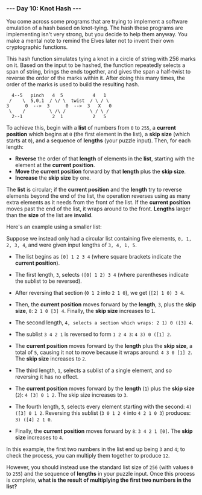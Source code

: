 ### --- Day 10: Knot Hash ---

You come across some programs that are trying to implement a software
emulation of a hash based on knot-tying. The hash these programs are
implementing isn't very strong, but you decide to help them anyway. You
make a mental note to remind the Elves later not to invent their own
cryptographic functions.

This hash function simulates tying a knot in a circle of string with 256
marks on it. Based on the input to be hashed, the function repeatedly
selects a span of string, brings the ends together, and gives the span
a half-twist to reverse the order of the marks within it. After doing this
many times, the order of the marks is used to build the resulting hash.

```
  4--5   pinch   4  5           4   1
 /    \  5,0,1  / \/ \  twist  / \ / \
3      0  -->  3      0  -->  3   X   0
 \    /         \ /\ /         \ / \ /
  2--1           2  1           2   5
```

To achieve this, begin with a **list** of numbers from `0` to `255`, a **current
position** which begins at `0` (the first element in the list), a **skip size**
(which starts at `0`), and a sequence of **lengths** (your puzzle input). Then,
for each length:

- **Reverse** the order of that **length** of elements in the **list**, starting
  with the element at the **current position**.
- **Move** the **current position** forward by that **length** plus the **skip size**.
- **Increase** the **skip size** by one.

The **list** is circular; if the **current position** and the **length** try to reverse
elements beyond the end of the list, the operation reverses using as many
extra elements as it needs from the front of the list. If the **current
position** moves past the end of the list, it wraps around to the front.
**Lengths** larger than the **size** of the list are **invalid**.

Here's an example using a smaller list:

Suppose we instead only had a circular list containing five elements,
`0, 1, 2, 3, 4`, and were given input lengths of `3, 4, 1, 5`.

- The list begins as `[0] 1 2 3 4` (where square brackets indicate the
  **current position**).
- The first length, `3`, selects `([0] 1 2) 3 4` (where parentheses indicate
  the sublist to be reversed).
- After reversing that section (`0 1 2` into `2 1 0`), we get (`[2] 1 0) 3 4`.
- Then, the **current position** moves forward by the **length**, `3`, plus the
  **skip size**, `0`: `2 1 0 [3] 4`. Finally, the **skip size** increases to `1`.

- The second length, `4, selects a section which wraps: 2 1) 0 ([3] 4`.
- The sublist `3 4 2 1` is reversed to form `1 2 4 3`: `4 3) 0 ([1] 2`.
- The **current position** moves forward by the **length** plus the **skip size**, a
  total of `5`, causing it not to move because it wraps around:
  `4 3 0 [1] 2`. The **skip size** increases to `2`.

- The third length, `1`, selects a sublist of a single element, and so
  reversing it has no effect.
- The **current position** moves forward by the **length** (`1`) plus the **skip
  size** (`2`): `4 [3] 0 1 2`. The skip size increases to `3`.

- The fourth length, `5`, selects every element starting with the second:
  `4) ([3] 0 1 2`. Reversing this sublist (`3 0 1 2 4` into `4 2 1 0 3`)
  produces: `3) ([4] 2 1 0`.
- Finally, the **current position** moves forward by `8`: `3 4 2 1 [0]`. The
  **skip size** increases to `4`.

In this example, the first two numbers in the list end up being `3` and `4`; to
check the process, you can multiply them together to produce `12`.

However, you should instead use the standard list size of `256` (with values
`0` to `255`) and the sequence of **lengths** in your puzzle input. Once this
process is complete, **what is the result of multiplying the first two
numbers in the list?**

